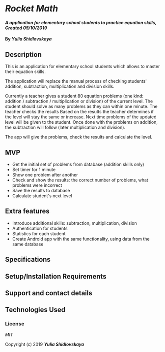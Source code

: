 # _Rocket Math_

#### _A application for elementary school students to practice equation skills, Created 05/10/2019_

#### By _**Yulia Shidlovskaya**_

## Description

This is an application for elementary school students which allows to master their equation skills.

The application will replace the manual process of checking students' addition, subtraction, multiplication and division skills. 

Currently a teacher gives a student 80 equation problems (one kind: addition / subtraction / multiplication or division) of the current level. The student should solve as many problems as they can within one minute. The teacher checks the results Based on the results the teacher determines if the level will stay the same or increase. Next time problems of the updated level will be given to the student. Once done with the problems on addition, the subtraction will follow (later multiplication and division).

The app will give the problems, check the results and calculate the level.

## MVP

* Get  the initial set of problems from database (addition skills only)
* Set timer for 1 minute
* Show one problem after another
* Check and show the results: the correct number of problems, what problems were incorrect
* Save the results to database
* Calculate student's next level

## Extra features

* Introduce additional skills: subtraction, multiplication, division
* Authentication for students
* Statistics for each student
* Create Android app with the same functionality, using data from the same database

## Specifications


## Setup/Installation Requirements


## Support and contact details


## Technologies Used


### License

*MIT*

Copyright (c) 2019 **_Yulia Shidlovskaya_**

